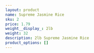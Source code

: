 ```yaml
---
layout: product
name: Supreme Jasmine Rice
sku: 2
price: 1.79
weight__display_: 2lb
weight: 32
description: 2﻿lb Supreme Jasmine Rice
product_options: []
---
```

